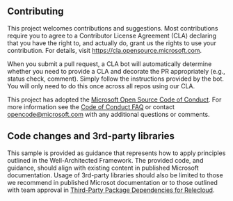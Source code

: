 ## Contributing

This project welcomes contributions and suggestions.  Most contributions require you to agree to a
Contributor License Agreement (CLA) declaring that you have the right to, and actually do, grant us
the rights to use your contribution. For details, visit https://cla.opensource.microsoft.com.

When you submit a pull request, a CLA bot will automatically determine whether you need to provide
a CLA and decorate the PR appropriately (e.g., status check, comment). Simply follow the instructions
provided by the bot. You will only need to do this once across all repos using our CLA.

This project has adopted the [Microsoft Open Source Code of Conduct](https://opensource.microsoft.com/codeofconduct/).
For more information see the [Code of Conduct FAQ](https://opensource.microsoft.com/codeofconduct/faq/) or
contact [opencode@microsoft.com](mailto:opencode@microsoft.com) with any additional questions or comments.

## Code changes and 3rd-party libraries

This sample is provided as guidance that represents how to apply principles outlined in the Well-Architected Framework.
The provided code, and guidance, should align with existing content in published Microsoft documentation.
Usage of 3rd-party libraries should also be limited to those we recommend in published Microsot documentation or to those outlined with team approval in [Third-Party Package Dependencies for Relecloud](./3rdParty.md).
